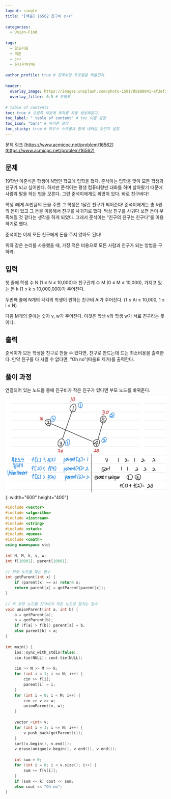 ```yaml
---
layout: single
title: "[백준] 16562 친구비 c++"

categories:
  - Union-Find

tags:
  - 알고리즘
  - 백준
  - c++
  - 유니온파인드

author_profile: true # 왼쪽부분 프로필을 띄울건지

header:
  overlay_image: https://images.unsplash.com/photo-1501785888041-af3ef285b470?ixlib=rb-1.2.1&ixid=eyJhcHBfaWQiOjEyMDd9&auto=format&fit=crop&w=1350&q=80
  overlay_filter: 0.5 # 투명도

# table of contents
toc: true # 오른쪽 부분에 목차를 자동 생성해준다.
toc_label: " table of content" # toc 이름 설정
toc_icon: "bars" # 아이콘 설정
toc_sticky: true # 마우스 스크롤과 함께 내려갈 것인지 설정
---
```


문제 링크 [https://www.acmicpc.net/problem/16562](https://www.acmicpc.net/problem/16562)

## 문제

19학번 이준석은 학생이 N명인 학교에 입학을 했다. 준석이는 입학을 맞아 모든 학생과 친구가 되고 싶어한다. 하지만 준석이는 평생 컴퓨터랑만 대화를 하며 살아왔기 때문에 사람과 말을 하는 법을 모른다. 그런 준석이에게도 희망이 있다. 바로 친구비다!

학생 i에게 Ai만큼의 돈을 주면 그 학생은 1달간 친구가 되어준다! 준석이에게는 총 k원의 돈이 있고 그 돈을 이용해서 친구를 사귀기로 했다. 막상 친구를 사귀다 보면 돈이 부족해질 것 같다는 생각을 하게 되었다. 그래서 준석이는 “친구의 친구는 친구다”를 이용하기로 했다.

준석이는 이제 모든 친구에게 돈을 주지 않아도 된다!

위와 같은 논리를 사용했을 때, 가장 적은 비용으로 모든 사람과 친구가 되는 방법을 구하라.

## 입력

첫 줄에 학생 수 N (1 ≤ N ≤ 10,000)과 친구관계 수 M (0 ≤ M ≤ 10,000), 가지고 있는 돈 k (1 ≤ k ≤ 10,000,000)가 주어진다.

두번째 줄에 N개의 각각의 학생이 원하는 친구비 Ai가 주어진다. (1 ≤ Ai ≤ 10,000, 1 ≤ i ≤ N)

다음 M개의 줄에는 숫자 v, w가 주어진다. 이것은 학생 v와 학생 w가 서로 친구라는 뜻이다.

## 출력

준석이가 모든 학생을 친구로 만들 수 있다면, 친구로 만드는데 드는 최소비용을 출력한다. 만약 친구를 다 사귈 수 없다면, “Oh no”(따옴표 제거)를 출력한다.

## 풀이 과정

연결되어 있는 노드들 중에 친구비가 작은 친구가 있다면 부모 노드를 바꿔준다.  
![16562](../../../images/baekjoon/16562.jpg){: width="600" height="400"}

```c++
#include <vector>
#include <algorithm>
#include <iostream>
#include <string>
#include <stack>
#include <queue>
#include <cmath>
using namespace std;

int N, M, k, v, w;
int f[10001], parent[10001];

// 부모 노드를 찾는 함수
int getParent(int x) {
	if (parent[x] == x) return x;
	return parent[x] = getParent(parent[x]);
}

// 두 부모 노드를 친구비가 작은 노드로 합치는 함수
void unionParent(int a, int b) {
	a = getParent(a);
	b = getParent(b);
	if (f[a] > f[b]) parent[a] = b;
	else parent[b] = a;
}

int main() {
	ios::sync_with_stdio(false);
	cin.tie(NULL); cout.tie(NULL);

	cin >> N >> M >> k;
	for (int i = 1; i <= N; i++) {
		cin >> f[i];
		parent[i] = i;
	}
	for (int i = 0; i < M; i++) {
		cin >> v >> w;
		unionParent(v, w);
	}

	vector <int> v;
	for (int i = 1; i <= N; i++) {
		v.push_back(getParent(i));
	}
	sort(v.begin(), v.end());
	v.erase(unique(v.begin(), v.end()), v.end());

	int sum = 0;
	for (int i = 0; i < v.size(); i++) {
		sum += f[v[i]];
	}
	if (sum <= k) cout << sum;
	else cout << "Oh no";
}
```
